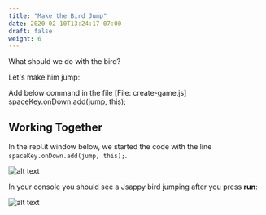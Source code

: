 ```yaml
---
title: "Make the Bird Jump"
date: 2020-02-10T13:24:17-07:00
draft: false
weight: 6
---
```


What should we do with the bird?

Let's make him jump:

Add below command in the file [File: create-game.js]
     spaceKey.onDown.add(jump, this);


## Working Together

In the repl.it window below, we started the code with the line `spaceKey.onDown.add(jump, this);`.

![alt text](../../img/jump.png "image to add jump down")

 In  your console you should see a Jsappy bird jumping after you press **run**:

![alt text](../../img/jump_output.png "Image of jumping bird")


